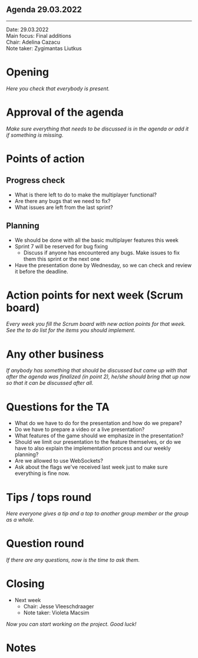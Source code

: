 ## Agenda 29.03.2022

---

Date:           29.03.2022\
Main focus:     Final additions\
Chair:          Adelina Cazacu\
Note taker:     Zygimantas Liutkus

# Opening

*Here you check that everybody is present.*

# Approval of the agenda

*Make sure everything that needs to be discussed is in the agenda or add it if something is missing.*

# Points of action

## Progress check

- What is there left to do to make the multiplayer functional?
- Are there any bugs that we need to fix?
- What issues are left from the last sprint?

## Planning

- We should be done with all the basic multiplayer features this week
- Sprint 7 will be reserved for bug fixing
    - Discuss if anyone has encountered any bugs. Make issues to fix them this sprint or the next one
- Have the presentation done by Wednesday, so we can check and review it before the deadline.

# Action points for next week (Scrum board)

*Every week you fill the Scrum board with new action points for that week. See the to do list for the items you should
implement.*

# Any other business

*If anybody has something that should be discussed but came up with that after the agenda was finalized (in point 2),
he/she should bring that up now so that it can be discussed after all.*

# Questions for the TA

- What do we have to do for the presentation and how do we prepare?
- Do we have to prepare a video or a live presentation?
- What features of the game should we emphasize in the presentation?
- Should we limit our presentation to the feature themselves, or do we have to also explain the implementation process and our weekly planning?
- Are we allowed to use WebSockets?
- Ask about the flags we've received last week just to make sure everything is fine now.

# Tips / tops round

*Here everyone gives a tip and a top to another group member or the group as a whole.*

# Question round

*If there are any questions, now is the time to ask them.*

# Closing

- Next week
    - Chair: Jesse Vleeschdraager
    - Note taker: Violeta Macsim

*Now you can start working on the project. Good luck!*

# Notes

